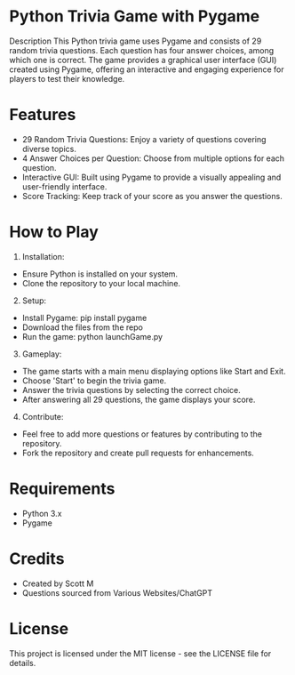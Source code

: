 # Python Trivia Game with Pygame
Description
This Python trivia game uses Pygame and consists of 29 random trivia questions. Each question has four answer choices, among which one is correct. The game provides a graphical user interface (GUI) created using Pygame, offering an interactive and engaging experience for players to test their knowledge.

# Features
- 29 Random Trivia Questions: Enjoy a variety of questions covering diverse topics.
- 4 Answer Choices per Question: Choose from multiple options for each question.
- Interactive GUI: Built using Pygame to provide a visually appealing and user-friendly interface.
- Score Tracking: Keep track of your score as you answer the questions.

# How to Play
1. Installation:
- Ensure Python is installed on your system.
- Clone the repository to your local machine.

2. Setup:
- Install Pygame: pip install pygame
- Download the files from the repo
- Run the game: python launchGame.py

3. Gameplay:
- The game starts with a main menu displaying options like Start and Exit.
- Choose 'Start' to begin the trivia game.
- Answer the trivia questions by selecting the correct choice.
- After answering all 29 questions, the game displays your score.

4. Contribute:
- Feel free to add more questions or features by contributing to the repository.
- Fork the repository and create pull requests for enhancements.

# Requirements
- Python 3.x
- Pygame

# Credits
- Created by Scott M
- Questions sourced from Various Websites/ChatGPT

# License
This project is licensed under the MIT license - see the LICENSE file for details.
